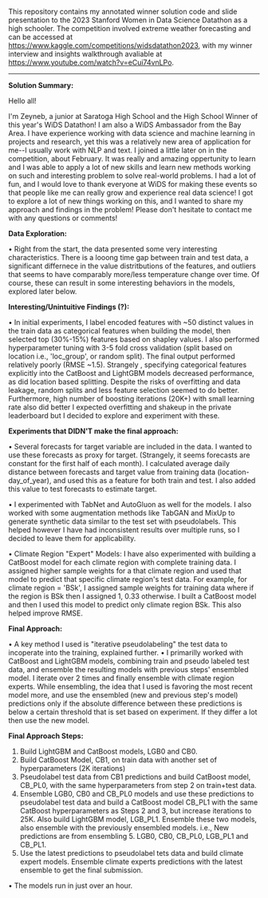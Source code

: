
This repository contains my annotated winner solution code and slide presentation to the 2023 Stanford Women in Data Science Datathon as a high schooler. The competition involved extreme weather forecasting and can be accessed at https://www.kaggle.com/competitions/widsdatathon2023, with my winner interview and insights walkthrough avaliable at https://www.youtube.com/watch?v=eCui74vnLPo. 

_________________________________________________________________________________________________
****Solution Summary:****

Hello all!

I'm Zeyneb, a junior at Saratoga High School and the High School Winner of this year's WiDS Datathon! I am also a WiDS Ambassador from the Bay Area. I have experience working with data science and machine learning in projects and research, yet this was a relatively new area of application for me--I usually work with NLP and text. I joined a little later on in the competition, about February. It was really and amazing oppertunity to learn and I was able to apply a lot of new skills and learn new methods working on such and interesting problem to solve real-world problems. I had a lot of fun, and I would love to thank everyone at WiDS for making these events so that people like me can really grow and experience real data science! I got to explore a lot of new things working on this, and I wanted to share my approach and findings in the problem! Please don't hesitate to contact me with any questions or comments!

**Data Exploration:**

•  Right from the start, the data presented some very interesting characteristics. There is a looong time gap between train and test data, a significant differnece in the value distritbutions of the features, and outliers that seems to have comparably more/less temperature change over time. Of course, these can result in some interesting behaviors in the models, explored later below.

**Interesting/Unintuitive Findings (?):**

• In initial experiments, I label encoded features with ~50 distinct values in the train data as categorical features when building the model, then selected top (30%-15%) features based on shapley values. I also performed hyperparameter tuning with 3-5 fold cross validation (split based on location i.e., 'loc_group', or random split). The final output performed relatively poorly (RMSE ~1.5). Strangely , specifying categorical features explicitly into the CatBoost and LightGBM models decreased performance, as did location based splitting. Despite the risks of overfitting and data leakage, random splits and less feature selection seemed to do better.
Furthermore, high number of boosting iterations (20K+) with small learning rate also did better
I expected overfitting and shakeup in the private leaderboard but I decided to explore and experiment with these.

**Experiments that DIDN'T make the final approach:**

• Several forecasts for target variable are included in the data. I wanted to use these forecasts as proxy for target. (Strangely, it seems forecasts are constant for the first half of each month). I calculated average daily distance between forecasts and target value from training data (location-day_of_year), and used this as a feature for both train and test. I also added this value to test forecasts to estimate target.

• I experimented with TabNet and AutoGluon as well for the models. I also worked with some augmentation methods like TabGAN and MixUp to generate synthetic data similar to the test set with pseudolabels. This helped however I have had inconsistent results over multiple runs, so I decided to leave them for applicability.

• Climate Region "Expert" Models: I have also experimented with building a CatBoost model for each climate region with complete training data. I assigned higher sample weights for a that climate region and used that model to predict that specific climate region's test data. For example, for climate region = 'BSk', I assigned sample weights for training data where if the region is BSk then I assigned 1, 0.33 otherwise. I built a CatBoost model and then I used this model to predict only climate region BSk. This also helped improve RMSE.

**Final Approach:**

• A key method I used is "iterative pseudolabeling" the test data to incoperate into the training, explained further.
• I primarilly worked with CatBoost and LightGBM models, combining train and pseudo labeled test data, and ensemble the resulting models with previous steps' ensembled model. I iterate over 2 times and finally ensemble with climate region experts. While ensembling, the idea that I used is favoring the most recent model more, and use the ensembled (new and previous step's model) predictions only if the absolute difference between these predictions is below a certain threshold that is set based on experiment. If they differ a lot then use the new model. 

**Final Approach Steps:**
1. Build LightGBM and CatBoost models, LGB0 and CB0.
2. Build CatBoost Model, CB1, on train data with another set of hyperparameters (2K iterations)
3. Pseudolabel test data from CB1 predictions and build CatBoost model, CB_PL0, with the same hyperparameters from step 2 on train+test data.
4. Ensemble LGB0, CB0 and CB_PL0 models and use these predictions to pseudolabel test data and build a CatBoost model CB_PL1 with the same CatBoost hyperparameters as Steps 2 and 3, but increase iterations to 25K. Also build LightGBM model, LGB_PL1. Ensemble these two models, also ensemble with the previously ensembled models. i.e., New predictions are from ensembling 5. LGB0, CB0, CB_PL0, LGB_PL1 and CB_PL1.
5. Use the latest predictions to pseudolabel tets data and build climate expert models. Ensemble climate experts predictions with the latest ensemble to get the final submission.

• The models run in just over an hour.
